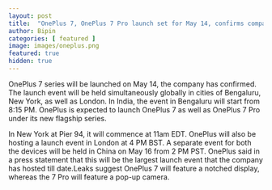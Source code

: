 ```yaml
---
layout: post
title:  "OnePlus 7, OnePlus 7 Pro launch set for May 14, confirms company"
author: Bipin
categories: [ featured ]
image: images/oneplus.png
featured: true
hidden: true
---
```

OnePlus 7 series will be launched on May 14, the company has confirmed. The launch event will be held simultaneously globally in cities of Bengaluru, New York, as well as London. In India, the event in Bengaluru will start from 8:15 PM. OnePlus is expected to launch OnePlus 7 as well as OnePlus 7 Pro under its new flagship series.

 
In New York at Pier 94, it will commence at 11am EDT. OnePlus will also be hosting a launch event in London at 4 PM BST. A separate event for both the devices will be held in China on May 16 from 2 PM PST. OnePlus said in a press statement that this will be the largest launch event that the company has hosted till date.Leaks suggest OnePlus 7 will feature a notched display, whereas the 7 Pro will feature a pop-up camera.

